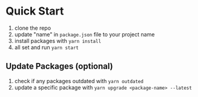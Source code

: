 # Quick Start
1. clone the repo
1. update "name" in `package.json` file to your project name
1. install packages with `yarn install`
1. all set and run `yarn start`

## Update Packages (optional)
1. check if any packages outdated with `yarn outdated`
1. update a specific package with `yarn upgrade <package-name> --latest`
